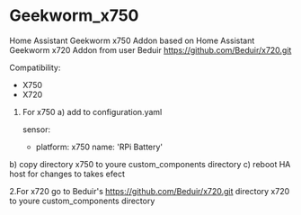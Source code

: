 # Geekworm_x750
Home Assistant Geekworm x750 Addon based on Home Assistant Geekworm x720 Addon from user Beduir https://github.com/Beduir/x720.git

Сompatibility:
- X750
- X720

1. For x750
a) add to configuration.yaml

	sensor:
  	  - platform: x750
	    name: 'RPi Battery'

b) copy directory x750 to youre custom_components directory
c) reboot HA host for changes to takes efect


2.For x720 go to Beduir's https://github.com/Beduir/x720.git directory x720 to youre custom_components directory
